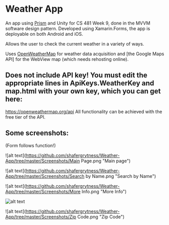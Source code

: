 # Weather App
An app using [Prism](https://github.com/PrismLibrary/Prism) and Unity for CS 481 Week 9, done in the MVVM software design pattern. Developed using Xamarin.Forms, the app is deployable on both Android and iOS.

Allows the user to check the current weather in a variety of ways. 

Uses [OpenWeatherMap](https://openweathermap.org/api) for weather data acquisition and [the Google Maps API] for the WebView map (which needs rehosting online).

## Does not include API key! You must edit the appropriate lines in ApiKeys.WeatherKey and map.html with your own key, which you can get here:
https://openweathermap.org/api 
All functionality can be achieved with the free tier of the API. 

## Some screenshots:
(Form follows function!)

![alt text](https://github.com/shafergrytness/Weather-App/tree/master/Screenshots/Main Page.png "Main page")

![alt text](https://github.com/shafergrytness/Weather-App/tree/master/Screenshots/Search by Name.png "Search by Name")

![alt text](https://github.com/shafergrytness/Weather-App/tree/master/Screenshots/More Info.png "More Info")

![alt text](https://github.com/shafergrytness/Weather-App/tree/master/Screenshots/Map.png "Map")

![alt text](https://github.com/shafergrytness/Weather-App/tree/master/Screenshots/Zip Code.png "Zip Code")
